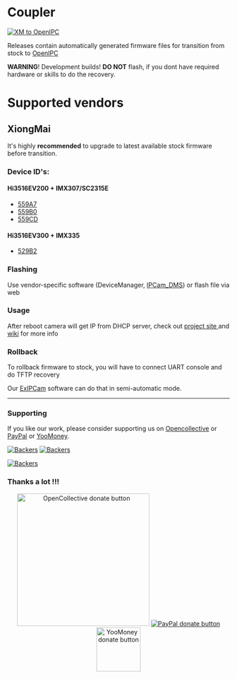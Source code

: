 # Coupler
[![XM to OpenIPC](https://github.com/OpenIPC/coupler/actions/workflows/xm.yml/badge.svg)](https://github.com/OpenIPC/coupler/releases)

Releases contain automatically generated firmware files for transition from stock to [OpenIPC](https://openipc.org)

**WARNING**! Development builds! **DO NOT** flash, if you dont have required hardware or skills to do the recovery.

# Supported vendors

## XiongMai

It's highly **recommended** to upgrade to latest available stock firmware before transition.

### Device ID's:

#### Hi3516EV200 + IMX307/SC2315E
* [559A7](https://github.com/OpenIPC/coupler/releases/download/latest/000559A7_OpenIPC_HI3516EV200_50H20AI_S38_2021-06-20.bin)
* [559B0](https://github.com/OpenIPC/coupler/releases/download/latest/000559B0_OpenIPC_HI3516EV200_85H30AI_S38_2021-06-20.bin)
* [559CD](https://github.com/OpenIPC/coupler/releases/download/latest/000559CD_OpenIPC_HI3516EV200_85HF30T_S38_2021-06-20.bin)

#### Hi3516EV300 + IMX335
* [529B2](https://github.com/OpenIPC/coupler/releases/download/latest/000529B2_OpenIPC_HI3516EV300_85H50AI_2021-06-20.bin)

### Flashing
Use vendor-specific software (DeviceManager, [IPCam_DMS](https://team.openipc.org/ipcam_dms/)) or flash file via web

### Usage
After reboot camera will get IP from DHCP server, check out [project site ](https://openipc.org/firmware/) and [wiki](https://github.com/OpenIPC/openipc-2.1/wiki) for more info

### Rollback
To rollback firmware to stock, you will have to connect UART console and do TFTP recovery

Our [ExIPCam](https://team.openipc.org/exipcam/) software can do that in semi-automatic mode.

-----

### Supporting

If you like our work, please consider supporting us on [Opencollective](https://opencollective.com/openipc/contribute/backer-14335/checkout) or [PayPal](https://www.paypal.com/donate/?hosted_button_id=C6F7UJLA58MBS) or [YooMoney](https://openipc.org/donation/yoomoney.html). 

[![Backers](https://opencollective.com/openipc/tiers/backer/badge.svg?label=backer&color=brightgreen)](https://opencollective.com/openipc)
[![Backers](https://opencollective.com/openipc/tiers/badge.svg)](https://opencollective.com/openipc)

[![Backers](https://opencollective.com/openipc/tiers/backer.svg?avatarHeight=36)](https://opencollective.com/openipc#support)

### Thanks a lot !!!

<p align="center">
<a href="https://opencollective.com/openipc/contribute/backer-14335/checkout" target="_blank"><img src="https://opencollective.com/webpack/donate/button@2x.png?color=blue" width="300" alt="OpenCollective donate button" /></a>
<a href="https://www.paypal.com/donate/?hosted_button_id=C6F7UJLA58MBS"><img src="https://www.paypalobjects.com/en_US/IT/i/btn/btn_donateCC_LG.gif" alt="PayPal donate button" /> </a>
<a href="https://openipc.org/donation/yoomoney.html"><img src="https://yoomoney.ru/transfer/balance-informer/balance?id=596194605&key=291C29A811B500D7" width="100" alt="YooMoney donate button" /> </a>
</p>
